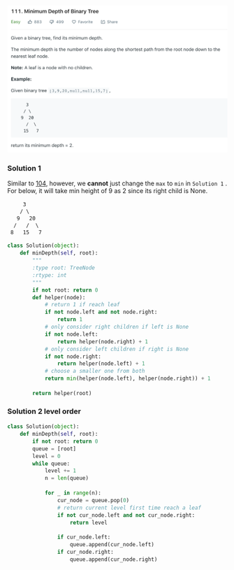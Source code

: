 ![](../images/111.png)
### Solution 1 
Similar to [104](104.md), however, we **cannot** just change the `max` to `min` in `Solution 1` . For below, it will take min height of 9 as 2 since its right child is None.
```
     3
    / \
   9   20
  /   /  \
 8   15   7
```
```python
class Solution(object):
    def minDepth(self, root):
        """
        :type root: TreeNode
        :rtype: int
        """
        if not root: return 0
        def helper(node):
            # return 1 if reach leaf
            if not node.left and not node.right:
                return 1
            # only consider right children if left is None
            if not node.left:
                return helper(node.right) + 1
            # only consider left children if right is None 
            if not node.right:
                return helper(node.left) + 1
            # choose a smaller one from both
            return min(helper(node.left), helper(node.right)) + 1
        
        return helper(root)
```

### Solution 2 level order
```python
class Solution(object):
    def minDepth(self, root):
        if not root: return 0
        queue = [root]
        level = 0
        while queue:
            level += 1
            n = len(queue)
            
            for _ in range(n):
                cur_node = queue.pop(0)
                # return current level first time reach a leaf
                if not cur_node.left and not cur_node.right:
                    return level
                
                if cur_node.left:
                    queue.append(cur_node.left)
                if cur_node.right:
                    queue.append(cur_node.right)
```